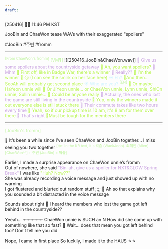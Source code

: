 ```yaml
---
draft:
---
```

[250416] 🐣💭 11:46 PM KST

JooBin and ChaeWon tease WAVs with their exaggerated "spoilers"

#JooBin #주빈 #fromm
___
<sup><font color="#c3f4a5">[From ChaeWon's fromm]</font></sup>
<font color="#c3f4a5">[VM🎙️]</font>
![[250416_JooBin&ChaeWon.wav]]
<font color="#c9a3e0">🎀 Give us some spoilers about the countryside getaway</font>
<font color="#b7f54c">🐣 Ah, you want spoilers?  </font>
<font color="#c9a3e0">🎀 Mhm</font>
<font color="#b7f54c">🐣 First off, like in Badge War, there's a winner</font>
<font color="#c9a3e0">🎀 Really??  </font>
<font color="#b7f54c">🐣 I’m the winner</font>
<font color="#b7f54c">🐣 😏 (I can see the smirk on her face here)</font>
<font color="#cff3ff">☀️ Eh?  </font>
<font color="#b7f54c">🐣And then... SeoAh will probably get second place </font>
<font color="#cff3ff">☀️ Who are you?  </font><sup><font color="#c3f4a5">[EN]</font></sup>
<font color="#b7f54c">🐣 Or maybe HaYeon unnie will </font>
<font color="#b7f54c">🐣 Or JiYeon unnie... or ChaeWon unnie, Lynn unnie, ShiOn unnie, Sullin unnie...  </font>
<font color="#b7f54c">🐣 Could be anyone really  </font>
<font color="#c9a3e0">🎀 Actually, the ones who lost the game are still living in the countryside</font>
<font color="#b7f54c">🐣 Yup, only the winners made it out everyone else is still stuck there  </font>
<font color="#c9a3e0">🎀 Their commute takes like two hours every time  </font>
<font color="#b7f54c">🐣 Yeah, so if our pickup time is 10 am, it's 8 am for them over there</font>
<font color="#c9a3e0">🎀 That's right</font>
<font color="#b7f54c">🐣Must be tough for the members there</font>

___
<font color="#c3f4a5">[JooBin's fromm]</font>

🫧 It’s been a while since I’ve seen ChaeWon and JooBin together... I miss seeing you two together <font color="#c3f4a5"><sup><font color="#c3f4a5">[t/n: In the KR text, it's 왹줍 (WaekJoob). **외계**인 (Alien)[ChaeWon^^] + **주빈** (JooBin) = **왹줍**]</font></sup></font>

Earlier, I made a surprise appearance on ChaeWon unnie’s fromm  
Out of nowhere, she said <font color="#c9a3e0">"Bin-ah, give us a spoiler for NXT&GLOW Spring Break"</font>
I was like <font color="#b7f54c">"Huh? Now??"</font>  
She was already recording a voice message and just showed up with no warning  
I got flustered and blurted out random stuff
;;;;
🫧 Ah so that explains why you sounded a bit distracted in the voice message

Sounds about right
🫧 I heard the members who lost the game got left behind in the countryside??

Yeeah… ㅜㅜㅜㅜㅜ
ChaeWon unnie is SUCH an N
How did she come up with something like that so fast?
🫧 Wait… does that mean you got left behind too? Don’t tell me you did

Nope, I came in first place
So luckily, I made it to the HAUS 
ㅎㅎ
